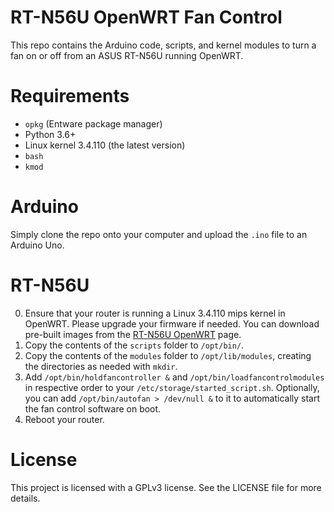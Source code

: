 # RT-N56U OpenWRT Fan Control
This repo contains the Arduino code, scripts, and kernel modules to turn a fan on or off from an ASUS RT-N56U running OpenWRT.

# Requirements
- `opkg` (Entware package manager)
- Python 3.6+
- Linux kernel 3.4.110 (the latest version)
- `bash`
- `kmod`

# Arduino
Simply clone the repo onto your computer and upload the `.ino` file to an Arduino Uno.

# RT-N56U
0. Ensure that your router is running a Linux 3.4.110 mips kernel in OpenWRT. Please upgrade your firmware if needed. You can download pre-built images from the [RT-N56U OpenWRT](https://bitbucket.org/OpenWRT/rt-n56u/downloads/) page.
1. Copy the contents of the `scripts` folder to `/opt/bin/`.
2. Copy the contents of the `modules` folder to `/opt/lib/modules`, creating the directories as needed with `mkdir`.
3. Add `/opt/bin/holdfancontroller &` and `/opt/bin/loadfancontrolmodules` in respective order to your `/etc/storage/started_script.sh`. Optionally, you can add `/opt/bin/autofan > /dev/null &` to it to automatically start the fan control software on boot.
4. Reboot your router.

# License
This project is licensed with a GPLv3 license. See the LICENSE file for more details.
